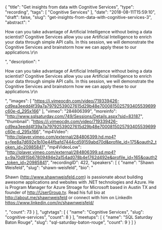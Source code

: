 {
  "title": "Get insights from data with Cognitive Services",
  "type": "recording",
  "tags": [
    "Cognitive Services"
  ],
  "date": "2018-08-11T15:59:10",
  "draft": false,
  "slug": "get-insights-from-data-with-cognitive-services-3",
  "abstract": "<p>How can you take advantage of Artificial Intelligence without being a data scientist? Cognitive Services allow you use Artificial Intelligence to enrich your data through simple API calls. In this session, we will demonstrate the Cognitive Services and brainstorm how we can apply these to our applications.\r\n</p>",
  "description": "<p>How can you take advantage of Artificial Intelligence without being a data scientist? Cognitive Services allow you use Artificial Intelligence to enrich your data through simple API calls. In this session, we will demonstrate the Cognitive Services and brainstorm how we can apply these to our applications.\r\n</p>",
  "images": [
    "https://i.vimeocdn.com/video/719339426-cd9ea3eedd4f39a7a79792539027615d29b48e7000815025793405539699c60e-d_295x166"
  ],
  "vimeo": "284806399",
  "moreinfo": "http://www.sqlsaturday.com/749/Sessions/Details.aspx?sid=83187",
  "thumbnail": "https://i.vimeocdn.com/video/719339426-cd9ea3eedd4f39a7a79792539027615d29b48e7000815025793405539699c60e-d_295x166",
  "mp4Video": "http://player.vimeo.com/external/284806399.hd.mp4?s=fee8a7d692e1b10e44fbafd7444cd59159abd70d&profile_id=175&oauth2_token_id=20985841",
  "mp4VideoLow": "http://player.vimeo.com/external/284806399.sd.mp4?s=9a70d915b67809494e2a154ad078b4e1762d492e&profile_id=165&oauth2_token_id=20985841",
  "recordingID": 422,
  "speakers": [
    {
      "name": "Shawn Weisfeld",
      "slug": "shawn-weisfeld",
      "bio": "<p>Shawn (http://www.shawnweisfeld.com) is passionate about building awesome applications and websites with .NET technologies and Azure. He is Program Manager for Azure Stroage for Microsoft based in Austin TX and founder of http://UserGroup.tv. Read his full bio at http://about.me/shawnweisfeld or connect with him on LinkedIn https://www.linkedin.com/in/shawnweisfeld/</p>",
      "count": 73
    }
  ],
  "ugtvtags": [
    {
      "name": "Cognitive Services",
      "slug": "cognitive-services",
      "count": 8
    }
  ],
  "meetups": [
    {
      "name": "SQL Saturday Baton Rouge",
      "slug": "sql-saturday-baton-rouge",
      "count": 9
    }
  ]
}